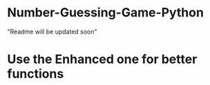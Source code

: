# Number-Guessing-Game-Python
"Readme will be updated soon"
# Use the Enhanced one for better functions
